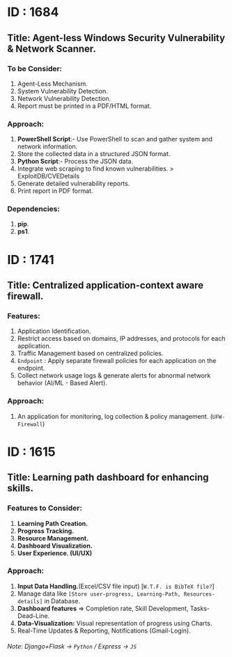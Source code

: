 # ID : 1684

## Title: Agent-less Windows Security Vulnerability & Network Scanner.

### To be Consider:

1. Agent-Less Mechanism.
2. System Vulnerability Detection.
3. Network Vulnerability Detection.
4. Report must be printed in a PDF/HTML format.

### Approach:

1. **PowerShell Script**:- Use PowerShell to scan and gather system and network information.
2. Store the collected data in a structured JSON format.
3. **Python Script**:- Process the JSON data.
4. Integrate web scraping to find known vulnerabilities.
   \> ExploitDB/CVEDetails
5. Generate detailed vulnerability reports.
6. Print report in PDF format.

### Dependencies:

1. **pip**.
2. **ps1**.

# ID : 1741

## Title: Centralized application-context aware firewall.

### Features:

1. Application Identification.
2. Restrict access based on domains, IP addresses, and protocols for each application.
3. Traffic Management based on centralized policies.
4. `Endpoint` : Apply separate firewall policies for each application on the endpoint.
5. Collect network usage logs & generate alerts for abnormal network behavior (AI/ML - Based Alert).

### Approach:

1. An application for monitoring, log collection & policy management. (`UFW-Firewall`)

# ID : 1615

## Title: Learning path dashboard for enhancing skills.

### **Features to Consider:**

1. **Learning Path Creation.**
2. **Progress Tracking.**
3. **Resource Management.**
4. **Dashboard Visualization.**
5. **User Experience. (UI/UX)**

### Approach:

1. **Input Data Handling.**(Excel/CSV file input)&#x20;
   \[`W.T.F. is BibTeX file?`]
2. Manage data like `[Store user-progress, Learning-Path, Resources-details]` in Database.
3. **Dashboard features** => Completion rate, Skill Development, Tasks-Dead-Line.
4. **Data-Visualization:** Visual representation of progress using Charts.
5. Real-Time Updates & Reporting, Notifications (Gmail-Login).

###### *Note:* Django+Flask -> `Python` / Express -> `JS`